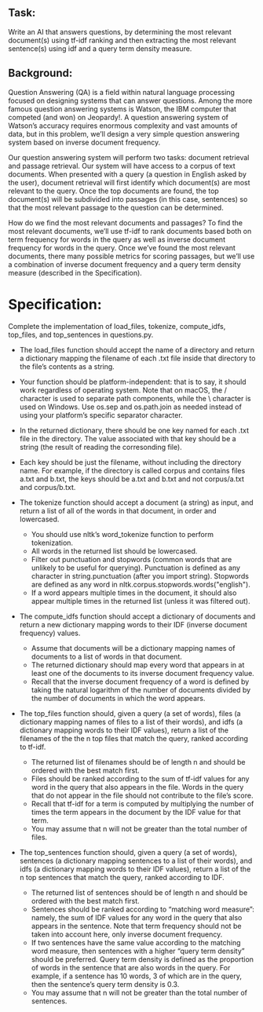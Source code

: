 ## Task:

Write an AI that answers questions, by determining the most relevant document(s) using tf-idf ranking and then extracting the most relevant sentence(s) using idf and a query term density measure.


## Background:

Question Answering (QA) is a field within natural language processing focused on designing systems that can answer questions. Among the more famous question answering systems is Watson, the IBM computer that competed (and won) on Jeopardy!. A question answering system of Watson’s accuracy requires enormous complexity and vast amounts of data, but in this problem, we’ll design a very simple question answering system based on inverse document frequency.

Our question answering system will perform two tasks: document retrieval and passage retrieval. Our system will have access to a corpus of text documents. When presented with a query (a question in English asked by the user), document retrieval will first identify which document(s) are most relevant to the query. Once the top documents are found, the top document(s) will be subdivided into passages (in this case, sentences) so that the most relevant passage to the question can be determined.

How do we find the most relevant documents and passages? To find the most relevant documents, we’ll use tf-idf to rank documents based both on term frequency for words in the query as well as inverse document frequency for words in the query. Once we’ve found the most relevant documents, there many possible metrics for scoring passages, but we’ll use a combination of inverse document frequency and a query term density measure (described in the Specification).
# Specification:

Complete the implementation of load_files, tokenize, compute_idfs, top_files, and top_sentences in questions.py.

*  The load_files function should accept the name of a directory and return a dictionary mapping the filename of each .txt file inside that directory to the file’s contents as a string.
  * Your function should be platform-independent: that is to say, it should work regardless of operating system. Note that on macOS, the / character is used to separate path components, while the \ character is used on Windows. Use os.sep and os.path.join as needed instead of using your platform’s specific separator character.
  * In the returned dictionary, there should be one key named for each .txt file in the directory. The value associated with that key should be a string (the result of reading the corresonding file).
  * Each key should be just the filename, without including the directory name. For example, if the directory is called corpus and contains files a.txt and b.txt, the keys should be a.txt and b.txt and not corpus/a.txt and corpus/b.txt.

* The tokenize function should accept a document (a string) as input, and return a list of all of the words in that document, in order and lowercased.
  * You should use nltk’s word_tokenize function to perform tokenization.
  * All words in the returned list should be lowercased.
  * Filter out punctuation and stopwords (common words that are unlikely to be useful for querying). Punctuation is defined as any character in string.punctuation (after you import string). Stopwords are defined as any word in nltk.corpus.stopwords.words("english").
  * If a word appears multiple times in the document, it should also appear multiple times in the returned list (unless it was filtered out).

* The compute_idfs function should accept a dictionary of documents and return a new dictionary mapping words to their IDF (inverse document frequency) values.
  * Assume that documents will be a dictionary mapping names of documents to a list of words in that document.
  * The returned dictionary should map every word that appears in at least one of the documents to its inverse document frequency value.
  * Recall that the inverse document frequency of a word is defined by taking the natural logarithm of the number of documents divided by the number of documents in which the word appears.

* The top_files function should, given a query (a set of words), files (a dictionary mapping names of files to a list of their words), and idfs (a dictionary mapping words to their IDF values), return a list of the filenames of the the n top files that match the query, ranked according to tf-idf.
  * The returned list of filenames should be of length n and should be ordered with the best match first.
  * Files should be ranked according to the sum of tf-idf values for any word in the query that also appears in the file. Words in the query that do not appear in the file should not contribute to the file’s score.
  * Recall that tf-idf for a term is computed by multiplying the number of times the term appears in the document by the IDF value for that term.
  * You may assume that n will not be greater than the total number of files.

* The top_sentences function should, given a query (a set of words), sentences (a dictionary mapping sentences to a list of their words), and idfs (a dictionary mapping words to their IDF values), return a list of the n top sentences that match the query, ranked according to IDF.
  * The returned list of sentences should be of length n and should be ordered with the best match first.
  * Sentences should be ranked according to “matching word measure”: namely, the sum of IDF values for any word in the query that also appears in the sentence. Note that term frequency should not be taken into account here, only inverse document frequency.
  * If two sentences have the same value according to the matching word measure, then sentences with a higher “query term density” should be preferred. Query term density is defined as the proportion of words in the sentence that are also words in the query. For example, if a sentence has 10 words, 3 of which are in the query, then the sentence’s query term density is 0.3.
  * You may assume that n will not be greater than the total number of sentences.
